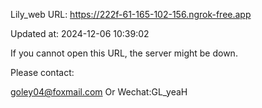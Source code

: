 Lily_web URL: https://222f-61-165-102-156.ngrok-free.app

Updated at: 2024-12-06 10:39:02

If you cannot open this URL, the server might be down.

Please contact: 

goley04@foxmail.com Or Wechat:GL_yeaH